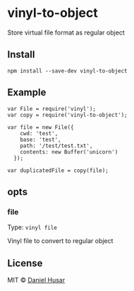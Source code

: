 # vinyl-to-object

Store virtual file format as regular object


## Install

```
npm install --save-dev vinyl-to-object
```

## Example

```
var File = require('vinyl');
var copy = require('vinyl-to-object');

var file = new File({
    cwd: 'test',
    base: 'test',
    path: '/test/test.txt',
    contents: new Buffer('unicorn')
  });

var duplicatedFile = copy(file);
```

## opts

### file

Type: `vinyl file`

Vinyl file to convert to regular object

## License

MIT © [Daniel Husar](https://github.com/danielhusar)
